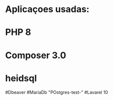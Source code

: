 
# Aplicaçoes usadas:
# PHP 8
# Composer 3.0
# heidsql
#Dbeaver
#MariaDb "POstgres-test-"
#Lavarel 10


